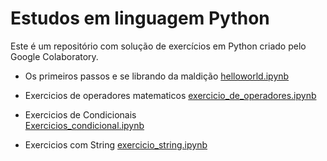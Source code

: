 # Estudos em linguagem Python
Este é um repositório com solução de exercícios em Python criado pelo Google Colaboratory.

* Os primeiros passos e se librando da maldição
[helloworld.ipynb](/helloworld.ipynb)

* Exercicios de operadores matematicos 
[exercicio_de_operadores.ipynb](/exercicio_de_operadores.ipynb)

* Exercicios de Condicionais   
[Exercicios_condicional.ipynb](/Exercicios_condicional.ipynb)

* Exercicios com String
[exercicio_string.ipynb](/exercicio_string.ipynb)
